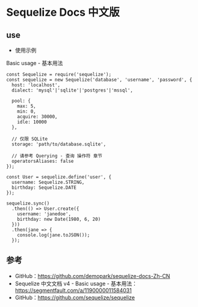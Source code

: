 # Sequelize Docs 中文版

## use

- 使用示例

Basic usage - 基本用法

```
const Sequelize = require('sequelize');
const sequelize = new Sequelize('database', 'username', 'password', {
  host: 'localhost',
  dialect: 'mysql'|'sqlite'|'postgres'|'mssql',

  pool: {
    max: 5,
    min: 0,
    acquire: 30000,
    idle: 10000
  },

  // 仅限 SQLite
  storage: 'path/to/database.sqlite',

  // 请参考 Querying - 查询 操作符 章节
  operatorsAliases: false
});

const User = sequelize.define('user', {
  username: Sequelize.STRING,
  birthday: Sequelize.DATE
});

sequelize.sync()
  .then(() => User.create({
    username: 'janedoe',
    birthday: new Date(1980, 6, 20)
  }))
  .then(jane => {
    console.log(jane.toJSON());
  });
  ```

## 参考
- GitHub：https://github.com/demopark/sequelize-docs-Zh-CN
- Sequelize 中文文档 v4 - Basic usage - 基本用法：https://segmentfault.com/a/1190000011584031
- GitHub：https://github.com/sequelize/sequelize

